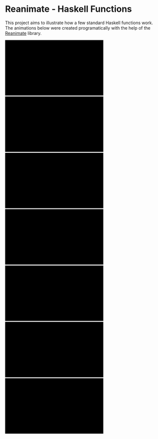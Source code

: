 # Reanimate - Haskell Functions


This project aims to illustrate how a few standard Haskell functions work.
The animations below were created programatically with the help of the [Reanimate](https://reanimate.github.io/) library.


![length](length.gif)
![sum](sum.gif)
![product](product.gif)
![maximum](maximum.gif)
![minimum](minimum.gif)
![reverse](reverse.gif)
![reverse](reverse_hangs.gif)
